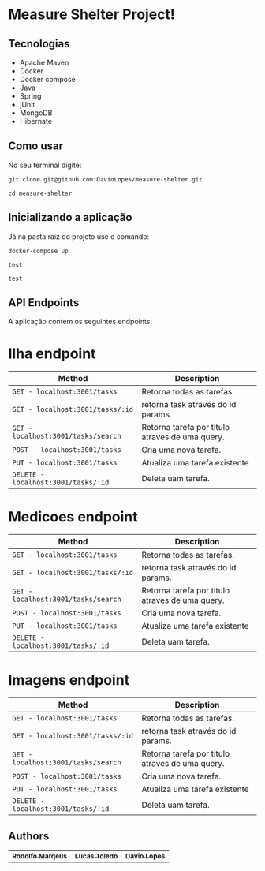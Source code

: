 # Measure Shelter Project!

## Tecnologias

* Apache Maven
* Docker
* Docker compose
* Java
* Spring
* jUnit
* MongoDB
* Hibernate

## Como usar


No seu terminal digite:
```
git clone git@github.com:DavioLopes/measure-shelter.git

cd measure-shelter
```

## Inicializando a aplicação

Já na pasta raiz do projeto use o comando:

```
docker-compose up

test 

test
```

## API Endpoints

A aplicação contem os seguintes endpoints:

# Ilha endpoint

| Method | Description |
|---|---|
| `GET - localhost:3001/tasks` | Retorna todas as tarefas. |
| `GET - localhost:3001/tasks/:id` | retorna task através do id params. |
| `GET - localhost:3001/tasks/search` | Retorna tarefa por titulo atraves de uma query. |
| `POST - localhost:3001/tasks` | Cria uma nova tarefa. |
| `PUT - localhost:3001/tasks` | Atualiza uma tarefa existente |
| `DELETE - localhost:3001/tasks/:id` | Deleta uam tarefa. |

# Medicoes endpoint

| Method | Description |
|---|---|
| `GET - localhost:3001/tasks` | Retorna todas as tarefas. |
| `GET - localhost:3001/tasks/:id` | retorna task através do id params. |
| `GET - localhost:3001/tasks/search` | Retorna tarefa por titulo atraves de uma query. |
| `POST - localhost:3001/tasks` | Cria uma nova tarefa. |
| `PUT - localhost:3001/tasks` | Atualiza uma tarefa existente |
| `DELETE - localhost:3001/tasks/:id` | Deleta uam tarefa. |

# Imagens endpoint

| Method | Description |
|---|---|
| `GET - localhost:3001/tasks` | Retorna todas as tarefas. |
| `GET - localhost:3001/tasks/:id` | retorna task através do id params. |
| `GET - localhost:3001/tasks/search` | Retorna tarefa por titulo atraves de uma query. |
| `POST - localhost:3001/tasks` | Cria uma nova tarefa. |
| `PUT - localhost:3001/tasks` | Atualiza uma tarefa existente |
| `DELETE - localhost:3001/tasks/:id` | Deleta uam tarefa. |


## Authors

<table>
  <tr>
    <td align="center">
      <a href="https://www.linkedin.com/in/rodolfomno/" target="_blank" rel="noopener noreferrer">
        <sub>
          <b>Rodolfo Marqeus</b>
        </sub>
      </a>
    </td>
        <td align="center">
      <a href="https://www.linkedin.com/in/rodolfomno/" target="_blank" rel="noopener noreferrer">
        <sub>
          <b>Lucas Toledo</b>
        </sub>
      </a>
    </td>
        <td align="center">
      <a href="https://www.linkedin.com/in/rodolfomno/" target="_blank" rel="noopener noreferrer">
        <sub>
          <b>Davio Lopes</b>
        </sub>
      </a>
    </td>
  </tr>
</table>
